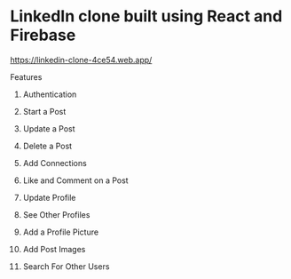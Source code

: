 # LinkedIn clone built using React and Firebase

https://linkedin-clone-4ce54.web.app/

Features

1. Authentication

2. Start a Post

3. Update a Post

4. Delete a Post

5. Add Connections

6. Like and Comment on a Post

7. Update Profile

8. See Other Profiles

9. Add a Profile Picture

10. Add Post Images

11. Search For Other Users


